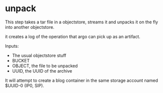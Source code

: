 # unpack


This step takes a tar file in a objectstore, streams it and unpacks it on the fly into another objectstore.

it creates a log of the operation that argo can pick up as an artifact.

Inputs:
 * The usual objectstore stuff
 * BUCKET
 * OBJECT, the file to be unpacked
 * UUID, the UUID of the archive

It will attempt to create a blog container in the same storage account named $UUID-0 (IP0, SIP).
